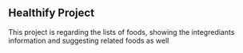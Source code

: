 ## Healthify Project

<!-- Upgrade this info  -->
This project is regarding the lists of foods, showing the integrediants information and suggesting related foods as well